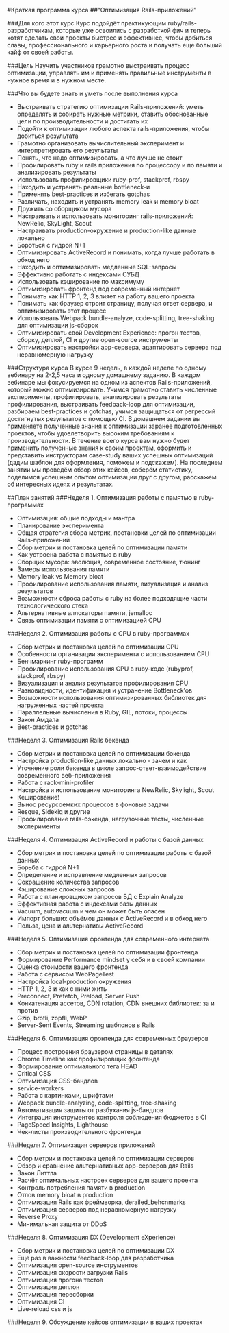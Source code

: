 #Краткая программа курса
##“Оптимизация Rails-приложений”

###Для кого этот курс
Курс подойдёт практикующим ruby/rails-разработчикам, которые уже освоились с разработкой фич и теперь хотят сделать свои проекты быстрее и эффективнее, чтобы добиться славы, профессионального и карьерного роста и получать еще больший кайф от своей работы.

###Цель
Научить участников грамотно выстраивать процесс оптимизации, управлять им и применять правильные инструменты в нужное время и в нужном месте.

###Что вы будете знать и уметь после выполнения курса
- Выстраивать стратегию оптимизации Rails-приложений: уметь определять и собирать нужные метрики, ставить обоснованные цели по производительности и достигать их
- Подойти к оптимизации любого аспекта rails-приложения, чтобы добиться результата
- Грамотно организовать вычислительный эксперимент и интерпретировать его результаты
- Понять, что надо оптимизировать, а что лучше не стоит
- Профилировать ruby и rails приложения по процессору и по памяти и анализировать результаты
- Использовать профилировщики ruby-prof, stackprof, rbspy
- Находить и устранять реальные bottleneck-и
- Применять best-practices и избегать gotchas
- Различать, находить и устранять memory leak и memory bloat
- Дружить со сборщиком мусора
- Настраивать и использовать мониторинг rails-приложений: NewRelic, SkyLight, Scout
- Настраивать production-окружение и production-like данные локально
- Бороться с гидрой N+1
- Оптимизировать ActiveRecord и понимать, когда лучше работать в обход него
- Находить и оптимизировать медленные SQL-запросы
- Эффективно работать с индексами СУБД
- Использовать кэширование по максимуму
- Оптимизировать фронтенд под современный интернет
- Понимать как HTTP 1, 2, 3 влияет на работу вашего проекта
- Понимать как браузер строит страницу, получая ответ сервера, и оптимизировать этот процесс
- Использовать Webpack bundle-analyze, code-splitting, tree-shaking для оптимизации js-сборок
- Оптимизировать свой Development Experience: прогон тестов, сборку, деплой, CI и другие open-source инструменты
- Оптимизировать настройки app-сервера, адаптировать сервера под неравномерную нагрузку

###Структура курса
В курсе 9 недель, в каждой неделе по одному вебинару на 2-2,5 часа и одному домашнему заданию.
В каждом вебинаре мы фокусируемся на одном из аспектов Rails-приложений, который можно оптимизировать. Учимся грамотно ставить численные эксперименты, профилировать, анализировать результаты профилирования, выстраивать feedback-loop для оптимизации, разбираем best-practices и gotchas, учимся защищаться от регрессий достигнутых результатов с помощью CI.
В домашнем задании вы применяете полученные знания к оптимизации заранее подготовленных проектов, чтобы удовлетворить высоким требованиям к производительности.
В течение всего курса вам нужно будет применить полученные знания к своим проектам, оформить и представить инструкторам case-study ваших успешных оптимизаций (дадим шаблон для оформления, поможем и подскажем).  На последнем занятии мы проведём обзор этих кейсов, соберём статистику, поделимся успешным опытом оптимизации друг с другом, расскажем об интересных идеях и результатах.

##План занятий
###Неделя 1. Оптимизация работы с памятью в ruby-программах
- Оптимизация: общие подходы и мантра
- Планирование эксперимента
- Общая стратегия сбора метрик, постановки целей по оптимизации Rails-приложений
- Сбор метрик и постановка целей по оптимизации памяти
- Как устроена работа с памятью в ruby
- Сборщик мусора: эволюция, современное состояние, тюнинг
- Замеры использования памяти
- Memory leak vs Memory bloat
- Профилирование использования памяти, визуализация и анализ результатов
- Возможности сброса работы с ruby на более подходящие части технологического стека
- Альтернативные аллокаторы памяти, jemalloc
- Связь оптимизации памяти c оптимизацией CPU

###Неделя 2. Оптимизация работы с CPU в ruby-программах
- Сбор метрик и постановка целей по оптимизации CPU
- Особенности организации эксперимента с использованием CPU
- Бенчмаркинг ruby-программ
- Профилирование использования CPU в ruby-коде (rubyprof, stackprof, rbspy)
- Визуализация и анализ результатов профилирования CPU
- Разновидности, идентификация и устранение Bottleneck’ов
- Возможности использования оптимизированных библиотек для нагруженных частей проекта
- Параллельные вычисления в Ruby, GIL, потоки, процессы
- Закон Амдала
- Best-practices и gotchas

###Неделя 3. Оптимизация Rails бекенда
- Сбор метрик и постановка целей по оптимизации бэкенда
- Настройка production-like данных локально - зачем и как
- Уточнение роли бэкенда в цикле запрос-ответ-взаимодействие современного веб-приложения
- Работа с rack-mini-profiler
- Настройка и использование мониторинга NewRelic, Skylight, Scout
- Кеширование!
- Вынос ресурсоемких процессов в фоновые задачи
- Resque, Sidekiq и другие
- Профилирование rails-бэкенда, нагрузочные тесты, численные эксперименты

###Неделя 4. Оптимизация ActiveRecord и работы с базой данных
- Сбор метрик и постановка целей по оптимизации работы с базой данных
- Борьба с гидрой N+1
- Определение и исправление медленных запросов
- Сокращение количества запросов
- Кэширование сложных запросов
- Работа с планировщиком запросов БД с Explain Analyze
- Эффективная работа с индексами базы данных
- Vacuum, autovacuum и чем он может быть опасен
- Импорт больших объёмов данных с ActiveRecord и в обход него
- Польза, цена и альтернативы ActiveRecord

###Неделя 5. Оптимизация фронтенда для современного интернета
- Сбор метрик и постановка целей по оптимизации фронтенда
- Формирование Performance mindset у себя и в своей компании
- Оценка стоимости вашего фронтенда
- Работа с сервисом WebPageTest
- Настройка local-production окружения
- HTTP 1, 2, 3 и как с ними жить
- Preconnect, Prefetch, Preload, Server Push
- Конкатенация ассетов, CDN rotation, CDN внешних библиотек: за и против
- Gzip, brotli, zopfli, WebP
- Server-Sent Events, Streaming шаблонов в Rails

###Неделя 6. Оптимизация фронтенда для современных браузеров
- Процесс построения браузером страницы в деталях
- Chrome Timeline как профилировщик фронтенда
- Формирование оптимального тега HEAD
- Critical CSS
- Оптимизация CSS-бандлов
- service-workers
- Работа с картинками, шрифтами
- Webpack bundle-analyzing, code-splitting, tree-shaking
- Автоматизация защиты от разбухания js-бандлов
- Интеграция инструментов контроля соблюдения бюджетов в CI
- PageSpeed Insights, Lighthouse
- Чек-листы производительного фронтенда

###Неделя 7. Оптимизация серверов приложений
- Сбор метрик и постановка целей по оптимизации серверов
- Обзор и сравнение альтернативных app-серверов для Rails
- Закон Литтла
- Расчёт оптимальных настроек серверов для вашего проекта
- Контроль потребления памяти в production
- Отлов memory bloat в production
- Оптимизация Rails как фреймворка, derailed_behcnmarks
- Оптимизация серверов под неравномерную нагрузку
- Reverse Proxy
- Минимальная защита от DDoS

###Неделя 8. Оптимизация DX (Development eXperience)
- Сбор метрик и постановка целей по оптимизации DX
- Ещё раз в важности feedback-loop для разработчика
- Оптимизация open-source инструментов
- Оптимизация скорости загрузки Rails
- Оптимизация прогона тестов
- Оптимизация деплоя
- Оптимизация пересборки
- Оптимизация CI
- Live-reload css и js

###Неделя 9. Обсуждение кейсов оптимизации в ваших проектах